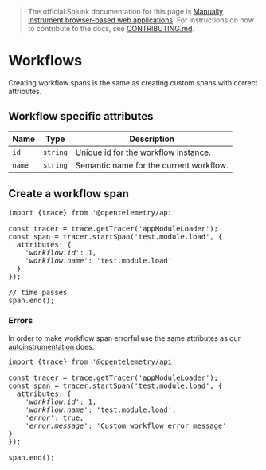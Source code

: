 > The official Splunk documentation for this page is [Manually instrument browser-based web applications](https://quickdraw.splunk.com/redirect/?product=Observability&location=github.rum.manual.instrumentation&version=current). For instructions on how to contribute to the docs, see [CONTRIBUTING.md](../CONTRIBUTING#documentation.md).

# Workflows

Creating workflow spans is the same as creating custom spans with correct attributes.

## Workflow specific attributes

|Name|Type|Description|
|---|---|---|
|`id`|`string`|Unique id for the workflow instance.|
|`name`|`string`|Semantic name for the current workflow.|

## Create a workflow span

<pre>import {trace} from '@opentelemetry/api'<br><br>const tracer = trace.getTracer('appModuleLoader');<br>const span = tracer.startSpan('test.module.load', {<br>  attributes: {<br>    <em>'workflow.id'</em>: 1,<br>    <em>'workflow.name'</em>: 'test.module.load'<br>  }<br>});<br><br>// time passes<br>span.end();</pre>

### Errors

In order to make workflow span errorful use the same attributes as our [autoinstrumentation](./docs/Errors.md) does.

<pre>import {trace} from '@opentelemetry/api'<br><br>const tracer = trace.getTracer('appModuleLoader');<br>const span = tracer.startSpan('test.module.load', {<br>  attributes: {<br>    <em>'workflow.id'</em>: 1,<br>    <em>'workflow.name'</em>: 'test.module.load',<br>    <em>'error'</em>: true,<br>    <em>'error.message'</em>: 'Custom workflow error message'<br>}<br>});<br><br>span.end();</pre>
